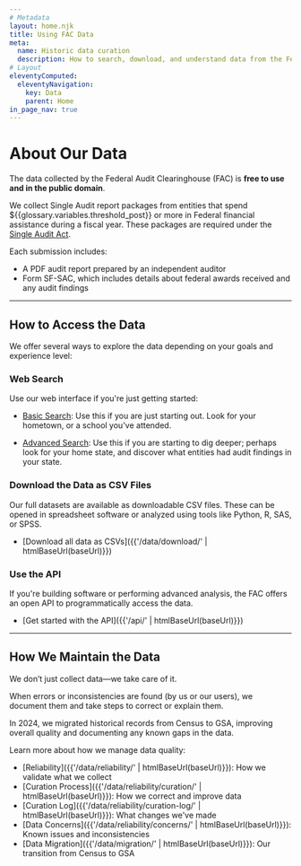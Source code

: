 ```yaml
---
# Metadata
layout: home.njk
title: Using FAC Data
meta:
  name: Historic data curation
  description: How to search, download, and understand data from the Federal Audit Clearinghouse.
# Layout
eleventyComputed:
  eleventyNavigation:
    key: Data
    parent: Home
in_page_nav: true
---
```


# About Our Data

The data collected by the Federal Audit Clearinghouse (FAC) is **free to use and in the public domain**.

We collect Single Audit report packages from entities that spend ${{glossary.variables.threshold_post}} or more in Federal financial assistance during a fiscal year. These packages are required under the [Single Audit Act](https://www.congress.gov/bill/98th-congress/senate-bill/1510).

Each submission includes:

- A PDF audit report prepared by an independent auditor
- Form SF-SAC, which includes details about federal awards received and any audit findings

---

## How to Access the Data

We offer several ways to explore the data depending on your goals and experience level:

### Web Search

Use our web interface if you're just getting started:

- [Basic Search]({{glossary.sites.basic_search.url}}): Use this if you are just starting out. Look for your hometown, or a school you've attended.

- [Advanced Search]({{glossary.sites.advanced_search.url}}): Use this if you are starting to dig deeper; perhaps look for your home state, and discover what entities had audit findings in your state.


### Download the Data as CSV Files

Our full datasets are available as downloadable CSV files. These can be opened in spreadsheet software or analyzed using tools like Python, R, SAS, or SPSS.

- [Download all data as CSVs]({{'/data/download/' | htmlBaseUrl(baseUrl)}})

### Use the API

If you're building software or performing advanced analysis, the FAC offers an open API to programmatically access the data.

- [Get started with the API]({{'/api/' | htmlBaseUrl(baseUrl)}})

---

## How We Maintain the Data

We don’t just collect data—we take care of it.

When errors or inconsistencies are found (by us or our users), we document them and take steps to correct or explain them.

In 2024, we migrated historical records from Census to GSA, improving overall quality and documenting any known gaps in the data.

Learn more about how we manage data quality:

- [Reliability]({{'/data/reliability/' | htmlBaseUrl(baseUrl)}}): How we validate what we collect
- [Curation Process]({{'/data/reliability/curation/' | htmlBaseUrl(baseUrl)}}): How we correct and improve data
- [Curation Log]({{'/data/reliability/curation-log/' | htmlBaseUrl(baseUrl)}}): What changes we've made
- [Data Concerns]({{'/data/reliability/concerns/' | htmlBaseUrl(baseUrl)}}): Known issues and inconsistencies
- [Data Migration]({{'/data/migration/' | htmlBaseUrl(baseUrl)}}): Our transition from Census to GSA
